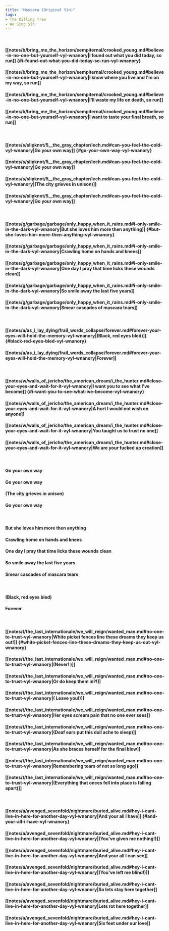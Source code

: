 ```yaml
---
title: "Mascara (Original Sin)"
tags:
- The Killing Tree
- We Sing Sin
---
```

&nbsp;
#### [[notes/b/bring_me_the_horizon/sempiternal/crooked_young.md#believe-in-no-one-but-yourself-vyl-wnanory|I found out what you did today, so run]] {#i-found-out-what-you-did-today-so-run-vyl-wnanory}
#### [[notes/b/bring_me_the_horizon/sempiternal/crooked_young.md#believe-in-no-one-but-yourself-vyl-wnanory|I know where you live and I'm on my way, so run]]
#### [[notes/b/bring_me_the_horizon/sempiternal/crooked_young.md#believe-in-no-one-but-yourself-vyl-wnanory|I'll waste my life on death, so run]]
#### [[notes/b/bring_me_the_horizon/sempiternal/crooked_young.md#believe-in-no-one-but-yourself-vyl-wnanory|I want to taste your final breath, so run]]
&nbsp;
#### [[notes/s/slipknot/5__the_gray_chapter/lech.md#can-you-feel-the-cold-vyl-wnanory|Go your own way]] {#go-your-own-way-vyl-wnanory}
#### [[notes/s/slipknot/5__the_gray_chapter/lech.md#can-you-feel-the-cold-vyl-wnanory|Go your own way]]
#### [[notes/s/slipknot/5__the_gray_chapter/lech.md#can-you-feel-the-cold-vyl-wnanory|(The city grieves in unison)]]
#### [[notes/s/slipknot/5__the_gray_chapter/lech.md#can-you-feel-the-cold-vyl-wnanory|Go your own way]]
&nbsp;
#### [[notes/g/garbage/garbage/only_happy_when_it_rains.md#i-only-smile-in-the-dark-vyl-wnanory|But she loves him more then anything]] {#but-she-loves-him-more-then-anything-vyl-wnanory}
#### [[notes/g/garbage/garbage/only_happy_when_it_rains.md#i-only-smile-in-the-dark-vyl-wnanory|Crawling home on hands and knees]]
#### [[notes/g/garbage/garbage/only_happy_when_it_rains.md#i-only-smile-in-the-dark-vyl-wnanory|One day I pray that time licks these wounds clean]]
#### [[notes/g/garbage/garbage/only_happy_when_it_rains.md#i-only-smile-in-the-dark-vyl-wnanory|So smile away the last five years]]
#### [[notes/g/garbage/garbage/only_happy_when_it_rains.md#i-only-smile-in-the-dark-vyl-wnanory|Smear cascades of mascara tears]]
&nbsp;
#### [[notes/a/as_i_lay_dying/frail_words_collapse/forever.md#forever-your-eyes-will-hold-the-memory-vyl-wnanory|(Black, red eyes bled)]] {#black-red-eyes-bled-vyl-wnanory}
#### [[notes/a/as_i_lay_dying/frail_words_collapse/forever.md#forever-your-eyes-will-hold-the-memory-vyl-wnanory|Forever]]
&nbsp;
#### [[notes/w/walls_of_jericho/the_american_dream/i_the_hunter.md#close-your-eyes-and-wait-for-it-vyl-wnanory|I want you to see what I've become]] {#i-want-you-to-see-what-ive-become-vyl-wnanory}
#### [[notes/w/walls_of_jericho/the_american_dream/i_the_hunter.md#close-your-eyes-and-wait-for-it-vyl-wnanory|A hurt I would not wish on anyone]]
#### [[notes/w/walls_of_jericho/the_american_dream/i_the_hunter.md#close-your-eyes-and-wait-for-it-vyl-wnanory|You taught us to trust no one]]
#### [[notes/w/walls_of_jericho/the_american_dream/i_the_hunter.md#close-your-eyes-and-wait-for-it-vyl-wnanory|We are your fucked up creation]]
&nbsp;
#### Go your own way
#### Go your own way
#### (The city grieves in unison)
#### Go your own way
&nbsp;
#### But she loves him more then anything
#### Crawling home on hands and knees
#### One day I pray that time licks these wounds clean
#### So smile away the last five years
#### Smear cascades of mascara tears
&nbsp;
#### (Black, red eyes bled)
#### Forever
&nbsp;
#### [[notes/t/the_last_internationale/we_will_reign/wanted_man.md#no-one-to-trust-vyl-wnanory|White picket fences line these dreams they keep us out!]] {#white-picket-fences-line-these-dreams-they-keep-us-out-vyl-wnanory}
#### [[notes/t/the_last_internationale/we_will_reign/wanted_man.md#no-one-to-trust-vyl-wnanory|(Never! )]]
#### [[notes/t/the_last_internationale/we_will_reign/wanted_man.md#no-one-to-trust-vyl-wnanory|Or do keep them in?!]]
#### [[notes/t/the_last_internationale/we_will_reign/wanted_man.md#no-one-to-trust-vyl-wnanory|( Leave you!)]]
#### [[notes/t/the_last_internationale/we_will_reign/wanted_man.md#no-one-to-trust-vyl-wnanory|Her eyes scream pain that no one ever sees]]
#### [[notes/t/the_last_internationale/we_will_reign/wanted_man.md#no-one-to-trust-vyl-wnanory|(Deaf ears put this dull ache to sleep)]]
#### [[notes/t/the_last_internationale/we_will_reign/wanted_man.md#no-one-to-trust-vyl-wnanory|As she braces herself for the final blow]]
#### [[notes/t/the_last_internationale/we_will_reign/wanted_man.md#no-one-to-trust-vyl-wnanory|Remembering tears of not so long ago]]
#### [[notes/t/the_last_internationale/we_will_reign/wanted_man.md#no-one-to-trust-vyl-wnanory|(Everything that onces fell into place is falling apart)]]
&nbsp;
#### [[notes/a/avenged_sevenfold/nightmare/buried_alive.md#hey-i-cant-live-in-here-for-another-day-vyl-wnanory|And your all I have]] {#and-your-all-i-have-vyl-wnanory}
#### [[notes/a/avenged_sevenfold/nightmare/buried_alive.md#hey-i-cant-live-in-here-for-another-day-vyl-wnanory|(You've given me nothing!)]]
#### [[notes/a/avenged_sevenfold/nightmare/buried_alive.md#hey-i-cant-live-in-here-for-another-day-vyl-wnanory|And your all I can see]]
#### [[notes/a/avenged_sevenfold/nightmare/buried_alive.md#hey-i-cant-live-in-here-for-another-day-vyl-wnanory|(You've left me blind!)]]
#### [[notes/a/avenged_sevenfold/nightmare/buried_alive.md#hey-i-cant-live-in-here-for-another-day-vyl-wnanory|So lets stay here together]]
#### [[notes/a/avenged_sevenfold/nightmare/buried_alive.md#hey-i-cant-live-in-here-for-another-day-vyl-wnanory|Lets rot here together]]
#### [[notes/a/avenged_sevenfold/nightmare/buried_alive.md#hey-i-cant-live-in-here-for-another-day-vyl-wnanory|Six feet under our love]]
